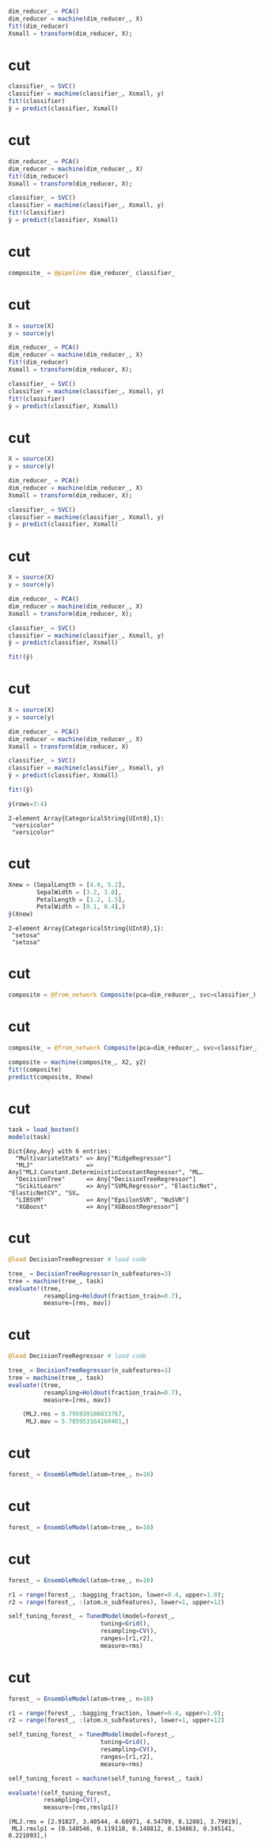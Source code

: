 ```julia
dim_reducer_ = PCA()
dim_reducer = machine(dim_reducer_, X)
fit!(dim_reducer)
Xsmall = transform(dim_reducer, X);
```

# cut

```julia
classifier_ = SVC()
classifier = machine(classifier_, Xsmall, y)
fit!(classifier)
ŷ = predict(classifier, Xsmall)
```

# cut

```julia
dim_reducer_ = PCA()
dim_reducer = machine(dim_reducer_, X)
fit!(dim_reducer)
Xsmall = transform(dim_reducer, X);

classifier_ = SVC()
classifier = machine(classifier_, Xsmall, y)
fit!(classifier)
ŷ = predict(classifier, Xsmall)
```

# cut

```julia
composite_ = @pipeline dim_reducer_ classifier_ 
```

# cut

```julia
X = source(X)
y = source(y)

dim_reducer_ = PCA()
dim_reducer = machine(dim_reducer_, X)
fit!(dim_reducer)
Xsmall = transform(dim_reducer, X);

classifier_ = SVC()
classifier = machine(classifier_, Xsmall, y)
fit!(classifier)
ŷ = predict(classifier, Xsmall)
```

# cut

```julia
X = source(X)
y = source(y)

dim_reducer_ = PCA()
dim_reducer = machine(dim_reducer_, X)
Xsmall = transform(dim_reducer, X);

classifier_ = SVC()
classifier = machine(classifier_, Xsmall, y)
ŷ = predict(classifier, Xsmall)
```

# cut

```julia
X = source(X)
y = source(y)

dim_reducer_ = PCA()
dim_reducer = machine(dim_reducer_, X)
Xsmall = transform(dim_reducer, X);

classifier_ = SVC()
classifier = machine(classifier_, Xsmall, y)
ŷ = predict(classifier, Xsmall)

fit!(ŷ)
```

# cut

```julia
X = source(X)
y = source(y)

dim_reducer_ = PCA()
dim_reducer = machine(dim_reducer_, X)
Xsmall = transform(dim_reducer, X)

classifier_ = SVC()
classifier = machine(classifier_, Xsmall, y)
ŷ = predict(classifier, Xsmall)

fit!(ŷ)

ŷ(rows=3:4)
```

    2-element Array{CategoricalString{UInt8},1}:
     "versicolor"
     "versicolor"

# cut

```julia
Xnew = (SepalLength = [4.0, 5.2],
        SepalWidth = [3.2, 3.0],
        PetalLength = [1.2, 1.5],
        PetalWidth = [0.1, 0.4],)
ŷ(Xnew)
```

    2-element Array{CategoricalString{UInt8},1}:
     "setosa"
     "setosa"

# cut

```julia
composite = @from_network Composite(pca=dim_reducer_, svc=classifier_) <= (X, y, ŷ)
```
# cut

```julia
composite_ = @from_network Composite(pca=dim_reducer_, svc=classifier_) <= (X, y, ŷ)

composite = machine(composite_, X2, y2)
fit!(composite)
predict(composite, Xnew)

```

# cut

```julia
task = load_boston()
models(task)
```

    Dict{Any,Any} with 6 entries:
      "MultivariateStats" => Any["RidgeRegressor"]
      "MLJ"               => Any["MLJ.Constant.DeterministicConstantRegressor", "ML…
      "DecisionTree"      => Any["DecisionTreeRegressor"]
      "ScikitLearn"       => Any["SVMLRegressor", "ElasticNet", "ElasticNetCV", "SV…
      "LIBSVM"            => Any["EpsilonSVR", "NuSVR"]
      "XGBoost"           => Any["XGBoostRegressor"]

# cut

```julia
@load DecisionTreeRegressor # load code

tree_ = DecisionTreeRegressor(n_subfeatures=3)
tree = machine(tree_, task)
evaluate!(tree,
          resampling=Holdout(fraction_train=0.7),
          measure=[rms, mav])
```

# cut

```julia
@load DecisionTreeRegressor # load code

tree_ = DecisionTreeRegressor(n_subfeatures=3)
tree = machine(tree_, task)
evaluate!(tree,
          resampling=Holdout(fraction_train=0.7),
          measure=[rms, mav])

    (MLJ.rms = 8.795939100833767,
     MLJ.mav = 5.785953164160401,)
```

# cut

```julia
forest_ = EnsembleModel(atom=tree_, n=10)
```

# cut

```julia
forest_ = EnsembleModel(atom=tree_, n=10)

```

# cut

```julia
forest_ = EnsembleModel(atom=tree_, n=10)

r1 = range(forest_, :bagging_fraction, lower=0.4, upper=1.0);
r2 = range(forest_, :(atom.n_subfeatures), lower=1, upper=12)

self_tuning_forest_ = TunedModel(model=forest_,
                          tuning=Grid(),
                          resampling=CV(),
                          ranges=[r1,r2],
                          measure=rms)
```

# cut

```julia
forest_ = EnsembleModel(atom=tree_, n=10)

r1 = range(forest_, :bagging_fraction, lower=0.4, upper=1.0);
r2 = range(forest_, :(atom.n_subfeatures), lower=1, upper=12)

self_tuning_forest_ = TunedModel(model=forest_,
                          tuning=Grid(),
                          resampling=CV(),
                          ranges=[r1,r2],
                          measure=rms)

self_tuning_forest = machine(self_tuning_forest_, task)

evaluate!(self_tuning_forest,
          resampling=CV(),
          measure=[rms,rmslp1])
```

    (MLJ.rms = [2.91827, 3.40544, 4.60971, 4.54709, 8.12081, 3.79819],
     MLJ.rmslp1 = [0.148546, 0.119118, 0.148812, 0.134863, 0.345141, 0.221093],)


